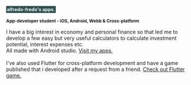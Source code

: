 <h1 style="color: whitesmoke; font-size: 90%;"><span style="background-color: darkslategrey; padding: 2px;">alfredo-fredo's apps.</span></h1>
<h3 style="font-size: 85%;">App-developer student - iOS, Android, Webb & Cross-platform</h3>

<p>I have a big interest in economy and personal finance so that led me to develop a few
        easy but very useful calculators to calculate investment potential, interest expenses etc.
        <br> All made with Android studio.
        <a style="text-decoration: underline;" href="https://play.google.com/store/apps/developer?id=Savings+and+Finance+Studio&hl=en">Visit my apps.</a>
        <br>
        <br>
        I've also used Flutter for cross-platform development and have a game published
        that i developed after a request from a friend. 
        <a style="text-decoration: underline;" href="https://play.google.com/store/apps/details?id=shipment.studio.tapgame&hl=en">Check out Flutter game.</a>
</p>
